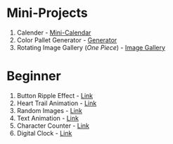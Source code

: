 # Mini-Projects

1. Calender - [Mini-Calendar](https://kamal-stark-dev.github.io/Mini-Projects/Calendar/index.html)
2. Color Pallet Generator - [Generator](https://kamal-stark-dev.github.io/Mini-Projects/Color-Pallet-Generator/index.html)
3. Rotating Image Gallery (_One Piece_) - [Image Gallery](https://kamal-stark-dev.github.io/Mini-Projects/Rotating-Image-Gallery/index.html)

# Beginner

1. Button Ripple Effect - [Link](https://kamal-stark-dev.github.io/Mini-Projects/Beginner/Button-Ripple-Effect/index.html)
2. Heart Trail Animation - [Link](https://kamal-stark-dev.github.io/Mini-Projects/Beginner/Heart-Trail-Animation/index.html)
3. Random Images - [Link](https://kamal-stark-dev.github.io/Mini-Projects/Beginner/Random-Images/index.html)
4. Text Animation - [Link](https://kamal-stark-dev.github.io/Mini-Projects/Beginner/Text-Animation/index.html)
5. Character Counter - [Link](https://kamal-stark-dev.github.io/Mini-Projects/Beginner/Real-Time-Character-Counter/index.html)
6. Digital Clock - [Link](https://kamal-stark-dev.github.io/Mini-Projects/Beginner/Digital-Clock/index.html)
